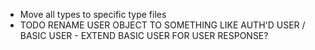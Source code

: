 - Move all types to specific type files
- TODO RENAME USER OBJECT TO SOMETHING LIKE AUTH'D USER / BASIC USER - EXTEND BASIC USER FOR USER RESPONSE?

